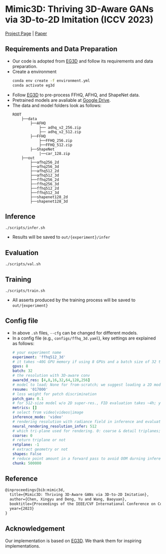 # Mimic3D: Thriving 3D-Aware GANs via 3D-to-2D Imitation (ICCV 2023)

[Project Page](https://seanchenxy.github.io/Mimic3DWeb/) | [Paper](https://arxiv.org/abs/2303.09036) 

## Requirements and Data Preparation
+ Our code is adopted from [EG3D](https://github.com/NVlabs/eg3d) and follow its requirements and data preparation.
+ Create a environment
    ```bash
    conda env create -f environment.yml
    conda activate eg3d
    ```
+ Follow [EG3D](https://github.com/NVlabs/eg3d/tree/main/dataset_preprocessing) to pre-process FFHQ, AFHQ, and ShapeNet data.
+ Pretrained models are avaliable at [Google Drive](https://drive.google.com/drive/folders/1zu9PUD2TvPuc-zTU1hK8q8GnnxcUdZxj?usp=sharing).
+ The data and model folders look as follows:
    ```
    ROOT
        ├──data
            ├──AFHQ
                ├── adhq_v2_256.zip
                ├── adhq_v2_512.zip
            ├──FFHQ
                ├──FFHQ_256.zip
                ├──FFHQ_512.zip
            ├──ShapeNet
                |──car_128.zip
        ├──out
            ├──afhq256_2d
            ├──afhq256_3d
            ├──afhq512_2d
            ├──afhq512_3d
            ├──ffhq256_2d
            ├──ffhq256_3d
            ├──ffhq512_2d
            ├──ffhq512_3d
            ├──shapenet128_2d
            ├──shapenet128_3d
    ```
## Inference
```
./scripts/infer.sh
```
+ Results will be saved to `out/{experiment}/infer`


## Evaluation 
```
./scripts/val.sh
```

## Training 
```
./scripts/train.sh
```
+ All asserts produced by the training process will be saved to `out/{experiment}`

## Config file
+ In above `.sh` files, `--cfg` can be changed for different models.
+ In a config file (e.g., `configs/ffhq_3d.yaml`), key settings are explained as follows:
    ```yaml
    # your experiment name
    experiment: 'ffhq512_3d' 
    # it takes ~40G GPU memory if using 8 GPUs and a batch size of 32 to train 512-size 3D model
    gpus: 8
    batch: 32
    # the resolution with 3D-aware conv
    aware3d_res: [4,8,16,32,64,128,256]
    # model to load; None for from-scratch; we suggest loading a 2D model before training a 3D model; also, a 3D model can be trained from scratch
    resume: '017000' 
    # loss weight for patch discrimination
    patch_gan: 0.1 
    # for 512-size model w/o 2D super-res., FID evaluation takes ~4h; you would want to set `metrics: []` to cancel evaluation durning training
    metrics: [] 
    # select from video|videos|image
    inference_mode: 'video' 
    # rendering resolution with radiance field in inference and evaluation
    neural_rendering_resolution_infer: 512 
    # which tri-plane used for rendering. 0: coarse & detail triplanes; 1: coarse triplane; 2: detail triplane
    coarse: 0 
    # return triplane or not
    retplane: -1 
    # extract geometry or not
    shapes: False 
    # reduce point amount in a forward pass to avoid OOM durning inference and evaluation
    chunk: 500000 
    ```

## Reference
```tex
@inproceedings{bib:mimic3d,
  title={Mimic3D: Thriving 3D-Aware GANs via 3D-to-2D Imitation},
  author={Chen, Xingyu and Deng, Yu and Wang, Baoyuan},
  booktitle={Proceedings of the IEEE/CVF International Conference on Computer Vision (ICCV)},
  year={2023}
}
```

## Acknowledgement
Our implementation is based on [EG3D](https://github.com/NVlabs/eg3d). We thank them for inspiring implementations.
